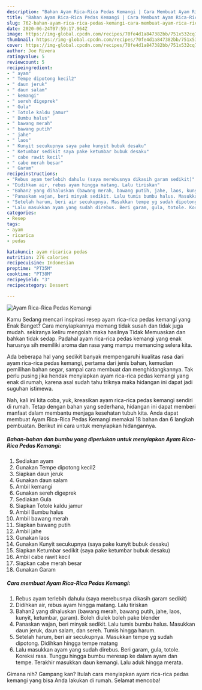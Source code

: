 ```yaml
---
description: "Bahan Ayam Rica-Rica Pedas Kemangi | Cara Membuat Ayam Rica-Rica Pedas Kemangi Yang Paling Enak"
title: "Bahan Ayam Rica-Rica Pedas Kemangi | Cara Membuat Ayam Rica-Rica Pedas Kemangi Yang Paling Enak"
slug: 762-bahan-ayam-rica-rica-pedas-kemangi-cara-membuat-ayam-rica-rica-pedas-kemangi-yang-paling-enak
date: 2020-06-24T07:59:17.964Z
image: https://img-global.cpcdn.com/recipes/70fe4d1a847382bb/751x532cq70/ayam-rica-rica-pedas-kemangi-foto-resep-utama.jpg
thumbnail: https://img-global.cpcdn.com/recipes/70fe4d1a847382bb/751x532cq70/ayam-rica-rica-pedas-kemangi-foto-resep-utama.jpg
cover: https://img-global.cpcdn.com/recipes/70fe4d1a847382bb/751x532cq70/ayam-rica-rica-pedas-kemangi-foto-resep-utama.jpg
author: Joe Rivera
ratingvalue: 5
reviewcount: 5
recipeingredient:
- " ayam"
- " Tempe dipotong kecil2"
- " daun jeruk"
- " daun salam"
- " kemangi"
- " sereh digeprek"
- " Gula"
- " Totole kaldu jamur"
- " Bumbu halus"
- " bawang merah"
- " bawang putih"
- " jahe"
- " laos"
- " Kunyit secukupnya saya pake kunyit bubuk desaku"
- " Ketumbar sedikit saya pake ketumbar bubuk desaku"
- " cabe rawit kecil"
- " cabe merah besar"
- " Garam"
recipeinstructions:
- "Rebus ayam terlebih dahulu (saya merebusnya dikasih garam sedikit)"
- "Didihkan air, rebus ayam hingga matang. Lalu tiriskan"
- "Bahan2 yang dihaluskan (bawang merah, bawang putih, jahe, laos, kunyit, ketumbar, garam). Boleh diulek boleh pake blender"
- "Panaskan wajan, beri minyak sedikit. Lalu tumis bumbu halus. Masukkan daun jeruk, daun salam, dan sereh. Tumis hingga harum."
- "Setelah harum, beri air secukupnya. Masukkan tempe yg sudah dipotong. Didihkan hingga tempe matang"
- "Lalu masukkan ayam yang sudah direbus. Beri garam, gula, totole. Koreksi rasa. Tunggu hingga bumbu meresap ke dalam ayam dan tempe. Terakhir masukkan daun kemangi. Lalu aduk hingga merata."
categories:
- Resep
tags:
- ayam
- ricarica
- pedas

katakunci: ayam ricarica pedas 
nutrition: 276 calories
recipecuisine: Indonesian
preptime: "PT35M"
cooktime: "PT38M"
recipeyield: "3"
recipecategory: Dessert

---
```



![Ayam Rica-Rica Pedas Kemangi](https://img-global.cpcdn.com/recipes/70fe4d1a847382bb/751x532cq70/ayam-rica-rica-pedas-kemangi-foto-resep-utama.jpg)

Kamu Sedang mencari inspirasi resep ayam rica-rica pedas kemangi yang Enak Banget? Cara menyiapkannya memang tidak susah dan tidak juga mudah. sekiranya keliru mengolah maka hasilnya Tidak Memuaskan dan bahkan tidak sedap. Padahal ayam rica-rica pedas kemangi yang enak harusnya sih memiliki aroma dan rasa yang mampu memancing selera kita.

Ada beberapa hal yang sedikit banyak mempengaruhi kualitas rasa dari ayam rica-rica pedas kemangi, pertama dari jenis bahan, kemudian pemilihan bahan segar, sampai cara membuat dan menghidangkannya. Tak perlu pusing jika hendak menyiapkan ayam rica-rica pedas kemangi yang enak di rumah, karena asal sudah tahu triknya maka hidangan ini dapat jadi suguhan istimewa.




Nah, kali ini kita coba, yuk, kreasikan ayam rica-rica pedas kemangi sendiri di rumah. Tetap dengan bahan yang sederhana, hidangan ini dapat memberi manfaat dalam membantu menjaga kesehatan tubuh kita. Anda dapat membuat Ayam Rica-Rica Pedas Kemangi memakai 18 bahan dan 6 langkah pembuatan. Berikut ini cara untuk menyiapkan hidangannya.

<!--inarticleads1-->

##### Bahan-bahan dan bumbu yang diperlukan untuk menyiapkan Ayam Rica-Rica Pedas Kemangi:

1. Sediakan  ayam
1. Gunakan  Tempe dipotong kecil2
1. Siapkan  daun jeruk
1. Gunakan  daun salam
1. Ambil  kemangi
1. Gunakan  sereh digeprek
1. Sediakan  Gula
1. Siapkan  Totole kaldu jamur
1. Ambil  Bumbu halus
1. Ambil  bawang merah
1. Siapkan  bawang putih
1. Ambil  jahe
1. Gunakan  laos
1. Gunakan  Kunyit secukupnya (saya pake kunyit bubuk desaku)
1. Siapkan  Ketumbar sedikit (saya pake ketumbar bubuk desaku)
1. Ambil  cabe rawit kecil
1. Siapkan  cabe merah besar
1. Gunakan  Garam




<!--inarticleads2-->

##### Cara membuat Ayam Rica-Rica Pedas Kemangi:

1. Rebus ayam terlebih dahulu (saya merebusnya dikasih garam sedikit)
1. Didihkan air, rebus ayam hingga matang. Lalu tiriskan
1. Bahan2 yang dihaluskan (bawang merah, bawang putih, jahe, laos, kunyit, ketumbar, garam). Boleh diulek boleh pake blender
1. Panaskan wajan, beri minyak sedikit. Lalu tumis bumbu halus. Masukkan daun jeruk, daun salam, dan sereh. Tumis hingga harum.
1. Setelah harum, beri air secukupnya. Masukkan tempe yg sudah dipotong. Didihkan hingga tempe matang
1. Lalu masukkan ayam yang sudah direbus. Beri garam, gula, totole. Koreksi rasa. Tunggu hingga bumbu meresap ke dalam ayam dan tempe. Terakhir masukkan daun kemangi. Lalu aduk hingga merata.




Gimana nih? Gampang kan? Itulah cara menyiapkan ayam rica-rica pedas kemangi yang bisa Anda lakukan di rumah. Selamat mencoba!
